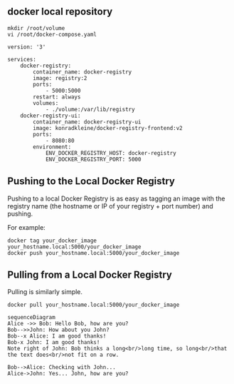 ## docker local repository
```
mkdir /root/volume
vi /root/docker-compose.yaml
```

```
version: '3'

services:
    docker-registry:
        container_name: docker-registry
        image: registry:2
        ports:
            - 5000:5000
        restart: always
        volumes:
            - ./volume:/var/lib/registry
    docker-registry-ui:
        container_name: docker-registry-ui
        image: konradkleine/docker-registry-frontend:v2
        ports:
            - 8080:80
        environment:
            ENV_DOCKER_REGISTRY_HOST: docker-registry
            ENV_DOCKER_REGISTRY_PORT: 5000
```
## Pushing to the Local Docker Registry
Pushing to a local Docker Registry is as easy as tagging an image with the registry name (the hostname or IP of your registry + port number) and pushing.

For example:
```
docker tag your_docker_image your_hostname.local:5000/your_docker_image
docker push your_hostname.local:5000/your_docker_image
```

## Pulling from a Local Docker Registry
Pulling is similarly simple.

```
docker pull your_hostname.local:5000/your_docker_image
```

```mermaid
sequenceDiagram
Alice ->> Bob: Hello Bob, how are you?
Bob-->>John: How about you John?
Bob--x Alice: I am good thanks!
Bob-x John: I am good thanks!
Note right of John: Bob thinks a long<br/>long time, so long<br/>that the text does<br/>not fit on a row.

Bob-->Alice: Checking with John...
Alice->John: Yes... John, how are you?
```
